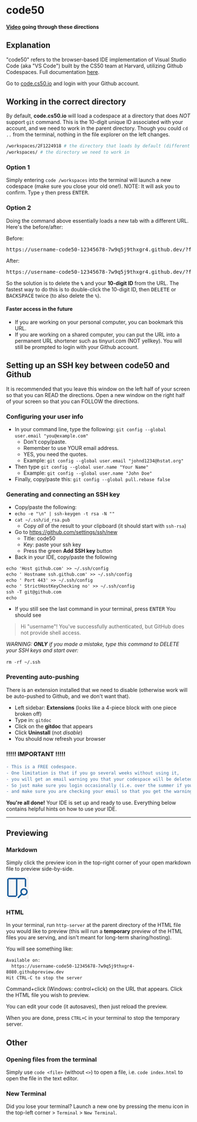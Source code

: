 # code50

#### [Video](https://www.youtube.com/watch?v=Y9IyXRUw6Yk) going through these directions

## Explanation

"code50" refers to the browser-based IDE implementation of Visual Studio Code (aka "VS Code") built by the CS50 team at Harvard, utilizing Github Codespaces. Full documentation [here](https://cs50.readthedocs.io/code/).

Go to [code.cs50.io](https://code.cs50.io/) and login with your Github account.

## Working in the correct directory

By default, **code.cs50.io** will load a codespace at a directory that does _NOT_ support `git` command. This is the 10-digit unique ID associated with your account, and we need to work in the parent directory. Though you could `cd ..` from the terminal, nothing in the file explorer on the left changes.

```bash
/workspaces/2F1224918 # the directory that loads by default (different ID)
/workspaces/ # the directory we need to work in
```

### Option 1
Simply entering `code /workspaces` into the terminal will launch a new codespace (make sure you close your old one!).
NOTE: It will ask you to confirm. Type `y` then press <kbd>ENTER</kbd>.

### Option 2
Doing the command above essentially loads a new tab with a different URL. Here's the before/after:

Before:
<pre>
https://username-code50-12345678-7w9q5j9thxgr4.github.dev/?folder=%2Fworkspaces<b>%2F1224918</b>&vscodeChannel=stable
</pre>
After:
<pre>
https://username-code50-12345678-7w9q5j9thxgr4.github.dev/?folder=%2Fworkspaces&vscodeChannel=stable
</pre>

So the solution is to delete the **`%`** and your **10-digit ID** from the URL. The fastest way to do this is to double-click the 10-digit ID, then <kbd>DELETE</kbd> or <kbd>BACKSPACE</kbd> twice (to also delete the `%`).

#### Faster access in the future

* If you are working on your personal computer, you can bookmark this URL.
* If you are working on a shared computer, you can put the URL into a permanent URL shortener such as tinyurl.com (NOT yellkey). You will still be prompted to login with your Github account.

## Setting up an SSH key between code50 and Github

It is recommended that you leave this window on the left half of your screen so that you can READ the directions. Open a new window on the right half of your screen so that you can FOLLOW the directions.

### Configuring your user info
* In your command line, type the following: `git config --global user.email "you@example.com"`
  * Don't copy/paste.
  * Remember to use YOUR email address.
  * YES, you need the quotes.
  * Example: `git config --global user.email "johnd1234@hstat.org"`
* Then type `git config --global user.name "Your Name"`
  * Example: `git config --global user.name "John Doe"`
* Finally, copy/paste this: `git config --global pull.rebase false`

### Generating and connecting an SSH key
* Copy/paste the following:
* `echo -e "\n" | ssh-keygen -t rsa -N ""`
* `cat ~/.ssh/id_rsa.pub`
  * Copy _all_ of the result to your clipboard (it should start with `ssh-rsa`)
* Go to https://github.com/settings/ssh/new
  * Title: code50
  * Key: paste your ssh key
  * Press the green **Add SSH key** button
* Back in your IDE, copy/paste the following
```
echo 'Host github.com' >> ~/.ssh/config
echo ' Hostname ssh.github.com' >> ~/.ssh/config
echo ' Port 443' >> ~/.ssh/config
echo ' StrictHostKeyChecking no' >> ~/.ssh/config
ssh -T git@github.com
echo

```
* If you still see the last command in your terminal, press <kbd>ENTER</kbd>
You should see
> Hi "username"! You've successfully authenticated, but GitHub does not provide shell access.

_WARNING: **ONLY** if you made a mistake, type this command to DELETE your SSH keys and start over:_

`rm -rf ~/.ssh`


### Preventing auto-pushing

There is an extension installed that we need to disable (otherwise work will be auto-pushed to Github, and we don't want that).

* Left sidebar: **Extensions** (looks like a 4-piece block with one piece broken off)
* Type in: `gitdoc`
* Click on the **gitdoc** that appears
* Click **Uninstall** (not _disable_)
* You should now refresh your browser

### !!!!! IMPORTANT !!!!!
```diff
- This is a FREE codespace. 
- One limitation is that if you go several weeks without using it, 
- you will get an email warning you that your codespace will be deleted (reset) if you don't login. 
- So just make sure you login occasionally (i.e. over the summer if you're not actively using it), 
- and make sure you are checking your email so that you get the warning before it's too late!
```

**You're all done!** Your IDE is set up and ready to use. Everything below contains helpful hints on how to use your IDE.

---

## Previewing

### Markdown

Simply click the preview icon in the top-right corner of your open markdown file to preview side-by-side.

![](open-preview.png)

### HTML

In your terminal, run `http-server` at the parent directory of the HTML file you would like to preview (this will run a **temporary** preview of the HTML files you are serving, and isn't meant for long-term sharing/hosting). 

You will see something like:
```
Available on:
  https://username-code50-12345678-7w9q5j9thxgr4-8080.githubpreview.dev
Hit CTRL-C to stop the server
```
Command+click (Windows: control+click) on the URL that appears. Click the HTML file you wish to preview.

You can edit your code (it autosaves), then just reload the preview.

When you are done, press `CTRL+C` in your terminal to stop the temporary server.

## Other

### Opening files from the terminal

Simply use `code <file>` (without `<>`) to open a file, i.e. `code index.html` to open the file in the text editor.

### New Terminal

Did you lose your terminal? Launch a new one by pressing the menu icon in the top-left corner > `Terminal` > `New Terminal`.
